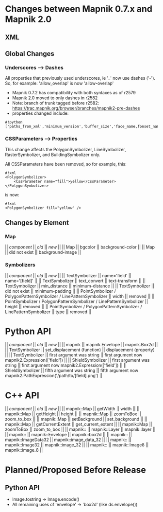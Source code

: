 <!-- Name: Mapnik2/Changes -->
<!-- Version: 21 -->
<!-- Last-Modified: 2011/11/16 09:31:04 -->
<!-- Author: artem -->
# Changes between Mapnik 0.7.x and Mapnik 2.0

## XML

## Global Changes

### Underscores --> Dashes

All properties that previously used underscores, ie '_' now use dashes ('-'). So, for example: 'allow_overlap' is now 'allow-overlap'
   * Mapnik 0.7.2 has compatibility with both syntaxes as of r2579
   * Mapnik 2.0 moved to only dashes in r2582
   * Note: branch of trunk tagged before r2582: https://trac.mapnik.org/browser/branches/mapnik2-pre-dashes
   * properties changed include: 

    #!python
    ['paths_from_xml','minimum_version','buffer_size','face_name,fonset_name','clear_label_cache','vertical_alignment','halo_fill','halo_radius','text_ratio','wrap_width','wrap_before','wrap_character','text_transform','line_spacing','label_position_tolerance','character_spacing','min_distance','minimum_distance','avoid_edges','allow_overlap','max_char_angle_delta','horizontal_alignment','justify_alignment','unlock_image','no_text']

### CSSParameters --> Properties

This change affects the PolygonSymbolizer, LineSymbolizer, RasterSymbolizer, and BuildingSymbolizer only.

All CSSParameters have been removed, so for example, this:


    #!xml
    <PolygonSymbolizer>
        <CssParameter name="fill">yellow</CssParameter>
    </PolygonSymbolizer>

is now:


    #!xml
    <PolygonSymbolizer fill="yellow" />

## Changes by Element

### Map
|| *component*       ||                  *old*             ||                    *new* ||
|| Map                         ||     bgcolor            ||     background-color                           ||
|| Map                         ||      did not exist  ||     background-image                           ||

### Symbolizers

|| *component* ||                  *old* ||                    *new* ||
|| TextSymbolizer   || name='field'  ||     name='[field]'                            ||
|| TextSymbolizer   || text_convert  ||      text-transform                            ||
|| TextSymbolizer   || min_distance  ||      minimum-distance                            ||
|| TextSymbolizer   || did not exist  ||     minimum-padding                            ||
|| PointSymbolizer / PolygonPatternSymbolizer / LinePatternSymbolizer   || width  ||     removed                            ||
|| PointSymbolizer / PolygonPatternSymbolizer / LinePatternSymbolizer   || height  ||     removed                            ||
|| PointSymbolizer / PolygonPatternSymbolizer / LinePatternSymbolizer   || type  ||     removed                            ||


# Python API

|| *component* ||                  *old* ||                    *new* ||
|| mapnik             ||               mapnik.Envelope  ||                   mapnik.Box2d ||
|| TextSymbolizer   || set_displacement (function)  ||     displacement (property)    ||
|| TextSymbolizer   || first argument was string  ||    first argument now mapnik2.Expression(['field'])    ||
|| ShieldSymbolizer   || first argument was string  ||    first argument now mapnik2.Expression(['field'])    ||
|| ShieldSymbolizer   || fifth argument was string  ||    fifth argument now mapnik2.PathExpression('/path/to/[field].png')    ||


# C++ API
|| *component* ||                  *old* ||                    *new* ||
|| mapnik::Map ||                 getWidth  ||                   width ||
|| mapnik::Map ||                 getHeight  ||                   height ||
|| mapnik::Map ||                 zoomToBox  ||                  zoom_to_box ||
|| mapnik::Map ||                 setBackground  ||                  set_background ||
|| mapnik::Map ||                 getCurrentExtent  ||                  get_current_extent  ||
|| mapnik::Map ||                 zoomToBox  ||                  zoom_to_box ||
|| mapnik:: ||                 mapnik::Layer  ||                   mapnik::layer ||
|| mapnik:: ||                 mapnik::Envelope  ||                   mapnik::box2d ||
|| mapnik:: ||                 mapnik::ImageData32  ||                   mapnik::image_data_32 ||
|| mapnik:: ||                 mapnik::Image32  ||                   mapnik::image_32 ||
|| mapnik:: ||                 mapnik::Image8  ||                   mapnik::image_8 ||


# Planned/Proposed Before Release
## Python API
 * Image.tostring -> Image.encode() 
 * All remaining uses of 'envelope' -> 'box2d' (like ds.envelope())
